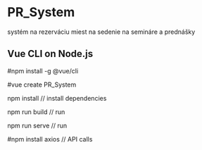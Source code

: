 # PR_System
systém na rezerváciu miest na sedenie na semináre a prednášky

## Vue CLI on Node.js
#npm install -g @vue/cli

#vue create PR_System

npm install // install dependencies

npm run build // run

npm run serve // run

#npm install axios // API calls
